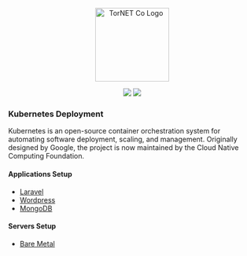 <p align="center">
  <a href="https://www.tornet.co/" target="_blank">
    <img src="https://upload.wikimedia.org/wikipedia/commons/thumb/3/39/Kubernetes_logo_without_workmark.svg/2109px-Kubernetes_logo_without_workmark.svg.png" width="150" alt="TorNET Co Logo">
  </a>
</p>
<p align="center">
	<a href="https://www.tornet.co"><img src="https://flat.badgen.net/badge/Doc/Kubernetes/f2a?color=2E6CE6" /></a>
	<a href="https://laravel.com"><img src="https://flat.badgen.net/badge/icon/GIT?icon=git&label&color=2E6CE6" /></a>
</p>


### Kubernetes Deployment
Kubernetes is an open-source container orchestration system for automating software deployment, scaling, and management. Originally designed by Google, the project is now maintained by the Cloud Native Computing Foundation. 

#### Applications Setup
- [Laravel](applications/laravel/setup.md)
- [Wordpress](applications/wordpress/setup.md)
- [MongoDB](applications/mongodb/setup.md)

#### Servers Setup
- [Bare Metal](servers/bare-metal/setup.md)
